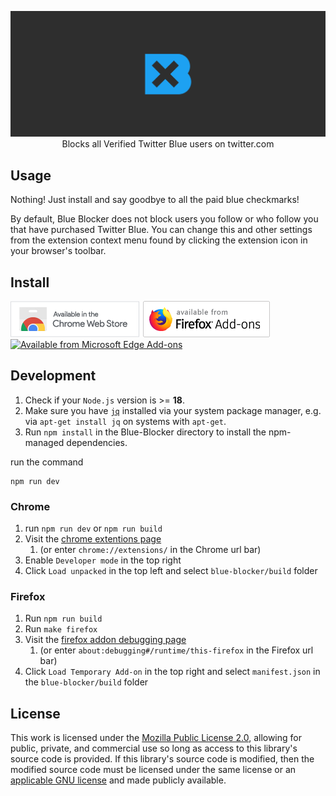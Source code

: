 <p align="center">
	<img src="https://github.com/kheina-com/blue-blocker/raw/main/assets/marquee.png" alt="Blue Blocker Logo">
	<br>
	Blocks all Verified Twitter Blue users on twitter.com
</p>

## Usage

Nothing! Just install and say goodbye to all the paid blue checkmarks!

By default, Blue Blocker does not block users you follow or who follow you that have purchased Twitter Blue. You can change this and other settings from the extension context menu found by clicking the extension icon in your browser's toolbar.

## Install

[![Available from Chrome Webstore](assets/chrome.png)](https://chrome.google.com/webstore/detail/blue-blocker/jgpjphkbfjhlbajmmcoknjjppoamhpmm)
[![Available from Firefox Add-ons](assets/firefox.png)](https://addons.mozilla.org/en-US/firefox/addon/blue-blocker/)
[![Available from Microsoft Edge Add-ons](assets/edge.png)](https://microsoftedge.microsoft.com/addons/detail/blue-blocker/hicoljclclooehbejnglkgohmclmipip)

## Development

1. Check if your `Node.js` version is >= **18**.
2. Make sure you have [`jq`](https://jqlang.github.io/jq/) installed via your system package manager, e.g. via `apt-get install jq` on systems with `apt-get`.
3. Run `npm install` in the Blue-Blocker directory to install the npm-managed dependencies.

run the command

```shell
npm run dev
```

### Chrome

1. run `npm run dev` or `npm run build`
2. Visit the [chrome extentions page](chrome://extensions/)
    1. (or enter `chrome://extensions/` in the Chrome url bar)
3. Enable `Developer mode` in the top right
4. Click `Load unpacked` in the top left and select `blue-blocker/build` folder

### Firefox

1. Run `npm run build`
2. Run `make firefox`
3. Visit the [firefox addon debugging page](about:debugging#/runtime/this-firefox)
    1. (or enter `about:debugging#/runtime/this-firefox` in the Firefox url bar)
4. Click `Load Temporary Add-on` in the top right and select `manifest.json` in the `blue-blocker/build` folder

## License

This work is licensed under the [Mozilla Public License 2.0](https://choosealicense.com/licenses/mpl-2.0/), allowing for public, private, and commercial use so long as access to this library's source code is provided. If this library's source code is modified, then the modified source code must be licensed under the same license or an [applicable GNU license](https://www.mozilla.org/en-US/MPL/2.0/#1.12) and made publicly available.
